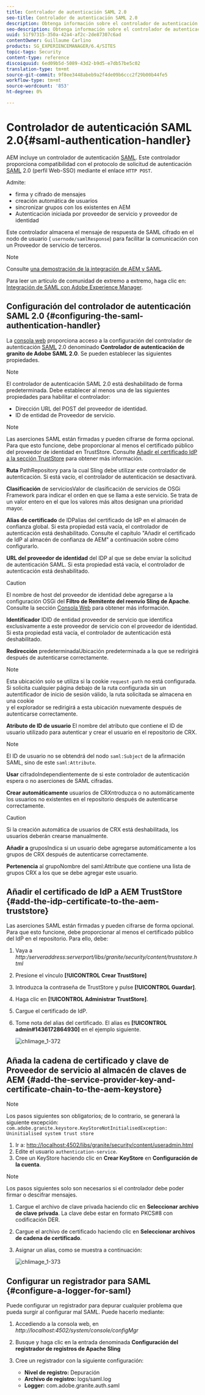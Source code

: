 ```yaml
---
title: Controlador de autenticación SAML 2.0
seo-title: Controlador de autenticación SAML 2.0
description: Obtenga información sobre el controlador de autenticación SAML 2.0 en AEM.
seo-description: Obtenga información sobre el controlador de autenticación SAML 2.0 en AEM.
uuid: 51f97315-350a-42a4-af2c-2de87307c6ad
contentOwner: Guillaume Carlino
products: SG_EXPERIENCEMANAGER/6.4/SITES
topic-tags: Security
content-type: reference
discoiquuid: 6ed09b5d-5089-43d2-b9d5-e7db57be5c02
translation-type: tm+mt
source-git-commit: 9f8ee3448abeb9a2f4de09b6ccc2f29b00b44fe5
workflow-type: tm+mt
source-wordcount: '853'
ht-degree: 0%

---
```



# Controlador de autenticación SAML 2.0{#saml-authentication-handler}

AEM incluye un controlador de autenticación [SAML](http://saml.xml.org/saml-specifications). Este controlador proporciona compatibilidad con el protocolo de solicitud de autenticación [SAML](http://saml.xml.org/saml-specifications) 2.0 (perfil Web-SSO) mediante el enlace `HTTP POST`.

Admite:

* firma y cifrado de mensajes
* creación automática de usuarios
* sincronizar grupos con los existentes en AEM
* Autenticación iniciada por proveedor de servicio y proveedor de identidad

Este controlador almacena el mensaje de respuesta de SAML cifrado en el nodo de usuario ( `usernode/samlResponse`) para facilitar la comunicación con un Proveedor de servicio de terceros.

>[!NOTE]
>
>Consulte [una demostración de la integración de AEM y SAML](https://helpx.adobe.com/experience-manager/kb/simple-saml-demo.html).
>
>Para leer un artículo de comunidad de extremo a extremo, haga clic en: [Integración de SAML con Adobe Experience Manager](https://helpx.adobe.com/experience-manager/using/aem63_saml.html).

## Configuración del controlador de autenticación SAML 2.0 {#configuring-the-saml-authentication-handler}

La [consola web](/help/sites-deploying/configuring-osgi.md) proporciona acceso a la configuración del controlador de autenticación [SAML](http://saml.xml.org/saml-specifications) 2.0 denominado **Controlador de autenticación de granito de Adobe SAML 2.0**. Se pueden establecer las siguientes propiedades.

>[!NOTE]
>
>El controlador de autenticación SAML 2.0 está deshabilitado de forma predeterminada. Debe establecer al menos una de las siguientes propiedades para habilitar el controlador:
>
>* Dirección URL del POST del proveedor de identidad.
>* ID de entidad de Proveedor de servicio.

>



>[!NOTE]
>
>Las aserciones SAML están firmadas y pueden cifrarse de forma opcional. Para que esto funcione, debe proporcionar al menos el certificado público del proveedor de identidad en TrustStore. Consulte [Añadir el certificado IdP a la sección TrustStore](/help/sites-administering/saml-2-0-authenticationhandler.md#add-the-idp-certificate-to-the-aem-truststore) para obtener más información.

**Ruta** PathRepository para la cual Sling debe utilizar este controlador de autenticación. Si está vacío, el controlador de autenticación se desactivará.

**Clasificación** de serviciosValor de clasificación de servicios de OSGi Framework para indicar el orden en que se llama a este servicio. Se trata de un valor entero en el que los valores más altos designan una prioridad mayor.

**Alias de certificado** de IDPalias del certificado de IdP en el almacén de confianza global. Si esta propiedad está vacía, el controlador de autenticación está deshabilitado. Consulte el capítulo &quot;Añadir el certificado de IdP al almacén de confianza de AEM&quot; a continuación sobre cómo configurarlo.

**URL del proveedor de identidad** del IDP al que se debe enviar la solicitud de autenticación SAML. Si esta propiedad está vacía, el controlador de autenticación está deshabilitado.

>[!CAUTION]
>
>El nombre de host del proveedor de identidad debe agregarse a la configuración OSGi del **Filtro de Remitente del reenvío Sling de Apache**. Consulte la sección [Consola Web](/help/sites-deploying/configuring-osgi.md) para obtener más información.

**Identificador** IDID de entidad proveedor de servicio que identifica exclusivamente a este proveedor de servicio con el proveedor de identidad. Si esta propiedad está vacía, el controlador de autenticación está deshabilitado.

**Redirección** predeterminadaUbicación predeterminada a la que se redirigirá después de autenticarse correctamente.

>[!NOTE]
>
>Esta ubicación solo se utiliza si la cookie `request-path` no está configurada. Si solicita cualquier página debajo de la ruta configurada sin un autentificador de inicio de sesión válido, la ruta solicitada se almacena en una cookie\
>y el explorador se redirigirá a esta ubicación nuevamente después de autenticarse correctamente.

**Atributo de ID de usuario** El nombre del atributo que contiene el ID de usuario utilizado para autenticar y crear el usuario en el repositorio de CRX.

>[!NOTE]
>
>El ID de usuario no se obtendrá del nodo `saml:Subject` de la afirmación SAML, sino de este `saml:Attribute`.

**Usar** cifradoIndependientemente de si este controlador de autenticación espera o no aserciones de SAML cifradas.

**Crear automáticamente** usuarios de CRXntroduzca o no automáticamente los usuarios no existentes en el repositorio después de autenticarse correctamente.

>[!CAUTION]
>
>Si la creación automática de usuarios de CRX está deshabilitada, los usuarios deberán crearse manualmente.

**Añadir a** gruposIndica si un usuario debe agregarse automáticamente a los grupos de CRX después de autenticarse correctamente.

**Pertenencia** al grupoNombre del saml:Attribute que contiene una lista de grupos CRX a los que se debe agregar este usuario.

## Añadir el certificado de IdP a AEM TrustStore {#add-the-idp-certificate-to-the-aem-truststore}

Las aserciones SAML están firmadas y pueden cifrarse de forma opcional. Para que esto funcione, debe proporcionar al menos el certificado público del IdP en el repositorio. Para ello, debe:

1. Vaya a *http:/serveraddress:serverport/libs/granite/security/content/truststore.html*
1. Presione el vínculo **[!UICONTROL Crear TrustStore]**
1. Introduzca la contraseña de TrustStore y pulse **[!UICONTROL Guardar]**.
1. Haga clic en **[!UICONTROL Administrar TrustStore]**.
1. Cargue el certificado de IdP.
1. Tome nota del alias del certificado. El alias es **[!UICONTROL admin#1436172864930]** en el ejemplo siguiente.

   ![chlimage_1-372](assets/chlimage_1-372.png)

## Añada la cadena de certificado y clave de Proveedor de servicio al almacén de claves de AEM {#add-the-service-provider-key-and-certificate-chain-to-the-aem-keystore}

>[!NOTE]
>
>Los pasos siguientes son obligatorios; de lo contrario, se generará la siguiente excepción: `com.adobe.granite.keystore.KeyStoreNotInitialisedException: Uninitialised system trust store`

1. Ir a: [http://localhost:4502/libs/granite/security/content/useradmin.html](http://localhost:4502/libs/granite/security/content/useradmin.html)
1. Edite el usuario `authentication-service`.
1. Cree un KeyStore haciendo clic en **Crear KeyStore** en **Configuración de la cuenta**.

>[!NOTE]
>
>Los pasos siguientes solo son necesarios si el controlador debe poder firmar o descifrar mensajes.

1. Cargue el archivo de clave privada haciendo clic en **Seleccionar archivo de clave privada**. La clave debe estar en formato PKCS#8 con codificación DER.
1. Cargue el archivo de certificado haciendo clic en **Seleccionar archivos de cadena de certificado**.
1. Asignar un alias, como se muestra a continuación:

   ![chlimage_1-373](assets/chlimage_1-373.png)

## Configurar un registrador para SAML {#configure-a-logger-for-saml}

Puede configurar un registrador para depurar cualquier problema que pueda surgir al configurar mal SAML. Puede hacerlo mediante:

1. Accediendo a la consola web, en *http://localhost:4502/system/console/configMgr*
1. Busque y haga clic en la entrada denominada **Configuración del registrador de registros de Apache Sling**
1. Cree un registrador con la siguiente configuración:

   * **Nivel de registro:** Depuración
   * **Archivo de registro:** logs/saml.log
   * **Logger:** com.adobe.granite.auth.saml

